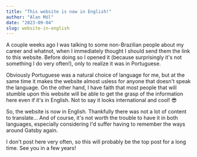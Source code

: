 ```yaml
---
title: "This website is now in English!"
author: "Alan Mól"
date: "2023-09-04"
slug: website-in-english
---
```


A couple weeks ago I was talking to some non-Brazilian people about my career and whatnot, when I immediately thought I should send them the link to this website. Before doing so I opened it (because surprisingly it's not something I do very often!), only to realize it was in Portuguese.

Obviously Portuguese was a natural choice of language for me, but at the same time it makes the website almost usless for anyone that doesn't speak the language. On the other hand, I have faith that most people that will stumble upon this website will be able to get the grasp of the information here even if it's in English. Not to say it looks international and cool! 😎

So, the website is now in English. Thankfully there was not a lot of content to translate... And of course, it's not worth the trouble to have it in both languages, especially considering I'd suffer having to remember the ways around Gatsby again. 

I don't post here very often, so this will probably be the top post for a long time. See you in a few years!